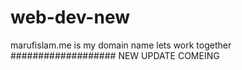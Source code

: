# web-dev-new
marufislam.me is my domain name 
lets work together 
###################
NEW UPDATE COMEING
